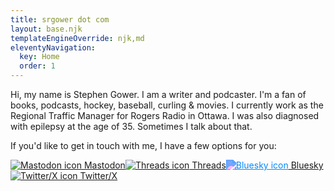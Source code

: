 ```yaml
---
title: srgower dot com 
layout: base.njk
templateEngineOverride: njk,md
eleventyNavigation:
  key: Home
  order: 1
---
```

Hi, my name is Stephen Gower. I am a writer and podcaster. I'm a fan of books, podcasts, hockey, baseball, curling & movies. I currently work as the Regional Traffic Manager for Rogers Radio in Ottawa. I was also diagnosed with epilepsy at the age of 35. Sometimes I talk about that.

If you'd like to get in touch with me, I have a few options for you: 

<p class="indent"><a class="contact" rel = "me" href="https://mstdn.ca/@srgower" target="_blank"><img class="icon" src="/icons/mastodon.svg" alt="Mastodon icon" /> Mastodon</a><a class="contact" href="https://www.threads.net/@srgower" target="_blank"><img class="icon" src="/icons/Threads.svg" alt="Threads icon" /> Threads</a><a class="contact" rel = 
"me" href="https://bsky.app/profile/srgower.com" target="_blank"><img class="icon" src="/icons/bluesky.svg" alt="Bluesky icon" style="filter: invert(33%) sepia(59%) saturate(3073%) hue-rotate(195deg) brightness(104%) contrast(105%);" /> Bluesky</a><a class="contact" href="https://twitter.com/stephen_g" target="_blank"><img class="icon" src="/icons/twitter.svg" alt="Twitter/X icon" /> Twitter/X</a></p>
